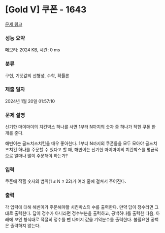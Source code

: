 # [Gold V] 쿠폰 - 1643 

[문제 링크](https://www.acmicpc.net/problem/1643) 

### 성능 요약

메모리: 2024 KB, 시간: 0 ms

### 분류

구현, 기댓값의 선형성, 수학, 확률론

### 제출 일자

2024년 1월 20일 01:57:10

### 문제 설명

<p>신기한 마이마이의 치킨박스 하나를 사면 1부터 N까지의 숫자 중 하나가 적힌 쿠폰 한 개를 준다.</p>

<p>해빈이는 골드치즈치킨을 매우 좋아한다. 1부터 N까지의 쿠폰들을 모두 모아야 골드치즈치킨 하나를 주문할 수 있다고 할 때, 해빈이는 신기한 마이마이의 치킨박스를 평균적으로 얼마나 많이 주문해야 하는가?</p>

### 입력 

 <p>쿠폰에 적힐 숫자의 범위(1 ≤ N ≤ 22)가 여러 줄에 걸쳐서 주어진다.</p>

### 출력 

 <p>각 입력에 대해 해빈이가 주문해야할 치킨박스의 수를 출력한다. 만약 답이 정수라면 그대로 출력한다. 답이 정수가 아니라면 정수부분을 출력하고, 공백하나를 출력한 다음, 아래에 보인 형식대로 적절히 정수를 뺀 나머지 값을 기약분수를 출력한다. 불필요한 공백은 출력하지 않는다.</p>

